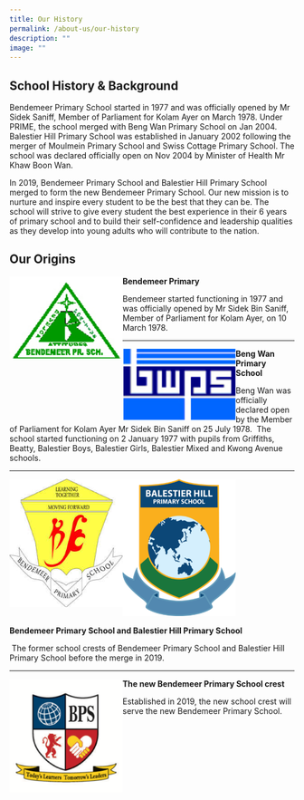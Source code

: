 ```yaml
---
title: Our History
permalink: /about-us/our-history
description: ""
image: ""
---
```

School History & Background
---------------------------

Bendemeer Primary School started in 1977 and was officially opened by Mr Sidek Saniff, Member of Parliament for Kolam Ayer on March 1978. Under PRIME, the school merged with Beng Wan Primary School on Jan 2004. Balestier Hill Primary School was established in January 2002 following the merger of Moulmein Primary School and Swiss Cottage Primary School. The school was declared officially open on Nov 2004 by Minister of Health Mr Khaw Boon Wan. 

  

In 2019, Bendemeer Primary School and Balestier Hill Primary School merged to form the new Bendemeer Primary School. Our new mission is to nurture and inspire every student to be the best that they can be. The school will strive to give every student the best experience in their 6 years of primary school and to build their self-confidence and leadership qualities as they develop into young adults who will contribute to the nation.  

  

Our Origins
-----------

<img 
		 src="/images/Bendemeer%20Logos/bendemeer-pri-1.png"
		 align="left"
		 style="width:200px"/> 
		 
**Bendemeer Primary**

Bendemeer started functioning in 1977 and was officially opened by Mr Sidek Bin Saniff, Member of Parliament for Kolam Ayer, on 10 March 1978.      

***

<img 
		 src="/images/Bendemeer%20Logos/Beng-Wan-Primary-2.png"
		 align="left"
		 style="width:200px"/>
		 
**Beng Wan Primary School**

Beng Wan was officially declared open by the Member of Parliament for Kolam Ayer Mr Sidek Bin Saniff on 25 July 1978.  The school started functioning on 2 January 1977 with pupils from Griffiths, Beatty, Balestier Boys, Balestier Girls, Balestier Mixed and Kwong Avenue schools.

* * *

<img src="/images/Bendemeer%20Logos/Bendemeer-Primary-3.png"
		 style="width:200px; float:left"/>
		 
<img src="/images/Bendemeer%20Logos/Balestier-Hill-Primary-3.png"
		 style="width:200px"/>
		 
**Bendemeer Primary School and Balestier Hill Primary School**

 The former school crests of Bendemeer Primary School and Balestier Hill Primary School before the merge in 2019.
 
 * * *

<img src="/images/Bendemeer%20Logos/Bendemeer-Primary-Final.png"
		 align="left"
		 style="width:200px"/>
  
**The new Bendemeer Primary School crest**

Established in 2019, the new school crest will serve the new Bendemeer Primary School.